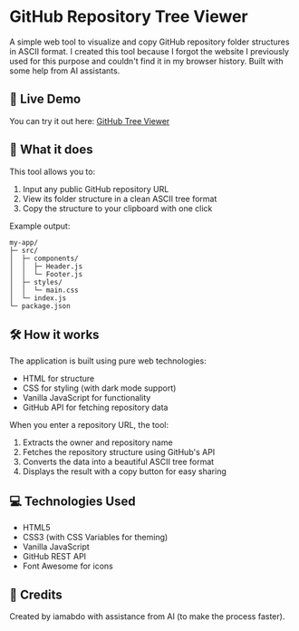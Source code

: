 # GitHub Repository Tree Viewer

A simple web tool to visualize and copy GitHub repository folder structures in ASCII format. I created this tool because I forgot the website I previously used for this purpose and couldn't find it in my browser history. Built with some help from AI assistants.

## 🌟 Live Demo

You can try it out here: [GitHub Tree Viewer](https://iamabdo.github.io/githubTree)

## 🎯 What it does

This tool allows you to:
1. Input any public GitHub repository URL
2. View its folder structure in a clean ASCII tree format
3. Copy the structure to your clipboard with one click

Example output:
```
my-app/
├─ src/
│  ├─ components/
│  │  ├─ Header.js
│  │  └─ Footer.js
│  ├─ styles/
│  │  └─ main.css
│  └─ index.js
└─ package.json
```

## 🛠️ How it works

The application is built using pure web technologies:
- HTML for structure
- CSS for styling (with dark mode support)
- Vanilla JavaScript for functionality
- GitHub API for fetching repository data

When you enter a repository URL, the tool:
1. Extracts the owner and repository name
2. Fetches the repository structure using GitHub's API
3. Converts the data into a beautiful ASCII tree format
4. Displays the result with a copy button for easy sharing

## 💻 Technologies Used

- HTML5
- CSS3 (with CSS Variables for theming)
- Vanilla JavaScript
- GitHub REST API
- Font Awesome for icons

## 🤖 Credits

Created by iamabdo with assistance from AI (to make the process faster).
